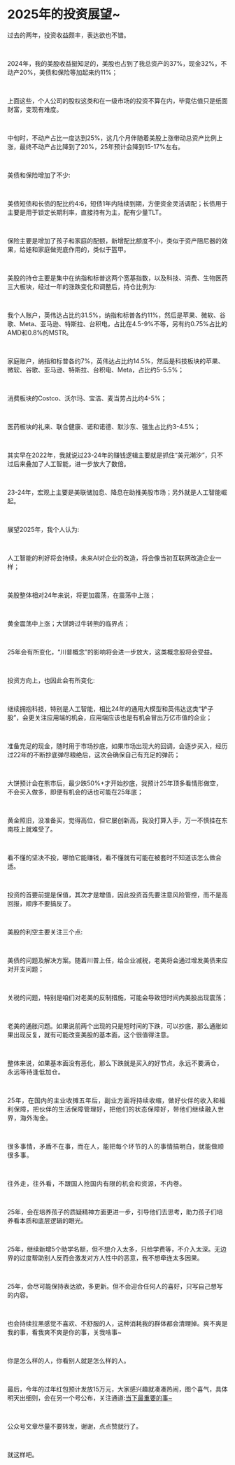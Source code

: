 # 2025年的投资展望~

<p style="visibility: visible;">过去的两年，投资收益颇丰，表达欲也不错。</p><p style="visibility: visible;"><br style="visibility: visible;"></p><p style="visibility: visible;">2024年，我的美股收益挺知足的，美股也占到了我总资产的37%，现金32%，不动产20%，美债和保险等加起来约11%；</p><p style="visibility: visible;"><br style="visibility: visible;"></p><p style="visibility: visible;">上面这些，个人公司的股权这类和在一级市场的投资不算在内，毕竟估值只是纸面财富，变现有难度。</p><p style="visibility: visible;"><br style="visibility: visible;"></p><p style="visibility: visible;">中旬时，不动产占比一度达到25%，这几个月伴随着美股上涨带动总资产比例上涨，最终不动产占比降到了20%，25年预计会降到15-17%左右。</p><p style="visibility: visible;"><br style="visibility: visible;"></p><p style="visibility: visible;">美债和保险增加了不少:</p><p style="visibility: visible;"><br style="visibility: visible;"></p><p style="visibility: visible;">美债短债和长债的配比约4:6，短债1年内陆续到期，方便资金灵活调配；长债用于主要是用于锁定长期利率，直接持有为主，配有少量TLT。</p><p style="visibility: visible;"><br style="visibility: visible;"></p><p style="visibility: visible;">保险主要是增加了孩子和家庭的配额，新增配比额度不小，类似于资产阻尼器的效果，给娃和家庭做兜底作用的，类似于盔甲。</p><p style="visibility: visible;"><br style="visibility: visible;"></p><p style="visibility: visible;">美股的持仓主要是集中在纳指和标普这两个宽基指数，以及科技、消费、生物医药三大板块，经过一年的涨跌变化和调整后，持仓比例为:</p><p style="visibility: visible;"><br style="visibility: visible;"></p><p style="visibility: visible;">我个人账户，英伟达占比约31.5%，纳指和标普各约11%，然后是苹果、微软、谷歌、Meta、亚马逊、特斯拉、台积电，占比在4.5-9%不等，另有约0.75%占比的AMD和0.8%的MSTR。</p><p style="visibility: visible;"><br style="visibility: visible;"></p><p style="visibility: visible;">家庭账户，纳指和标普各约7%，英伟达占比约14.5%，然后是科技板块的苹果、微软、谷歌、亚马逊、特斯拉、台积电、Meta，占比约5-5.5%；</p><p style="visibility: visible;"><br style="visibility: visible;"></p><p style="visibility: visible;">消费板块的Costco、沃尔玛、宝洁、麦当劳占比约4-5%；</p><p style="visibility: visible;"><br style="visibility: visible;"></p><p style="visibility: visible;">医药板块的礼来、联合健康、诺和诺德、默沙东、强生占比约3-4.5%；</p><p style="visibility: visible;"><br style="visibility: visible;"></p><p style="visibility: visible;">其实早在2022年，我就说过23-24年的赚钱逻辑主要就是抓住“美元潮汐”，只不过后来叠加了人工智能，进一步放大了数倍。</p><p style="visibility: visible;"><br style="visibility: visible;"></p><p style="visibility: visible;">23-24年，宏观上主要是美联储加息、降息在助推美股市场；另外就是人工智能崛起。</p><p style="visibility: visible;"><br style="visibility: visible;"></p><p style="visibility: visible;">展望2025年，我个人认为:</p><p style="visibility: visible;"><br style="visibility: visible;"></p><p style="visibility: visible;">人工智能的利好将会持续。未来AI对企业的改造，将会像当初互联网改造企业一样；</p><p><br></p><p>美股整体相对24年来说，将更加震荡，在震荡中上涨；</p><p><br></p><p>黄金震荡中上涨；大饼跨过牛转熊的临界点；</p><p><br></p><p>25年会有所变化，“川普概念”的影响将会进一步放大，这类概念股将会受益。</p><p><br></p><p>投资方向上，也因此会有所变化:</p><p><br></p><p>继续拥抱科技，特别是人工智能，相比24年的通用大模型和英伟达这类“铲子股”，会更关注应用端的机会，应用端应该也是有机会冒出万亿市值的企业；</p><p><br></p><p>准备充足的现金，随时用于市场抄底，如果市场出现大的回调，会逐步买入，经历过22年的不断抄底弹尽粮绝后，这次会确保自己有充足的弹药；</p><p><br></p><p>大饼预计会在熊市后，最少跌50%+才开始抄底，我预计25年顶多看情形做空，不会买入做多，即便有机会的话也可能在25年底；</p><p><br></p><p>黄金照旧，没准备买，觉得高位，但它屡创新高，我没打算入手，万一不慎挂在东南枝上就难受了。</p><p><br></p><p>看不懂的坚决不投，哪怕它能赚钱，看不懂就有可能在被套时不知道该怎么做合适。</p><p><br></p><p>投资的首要前提是保值，其次才是增值，因此投资首先要注意风险管控，而不是高回报，顺序不要搞反了。</p><p><br></p><p>美股的利空主要关注三个点:</p><p><br></p><p>美债的问题及解决方案。随着川普上任，给企业减税，老美将会通过增发美债来应对开支问题；</p><p><br></p><p>关税的问题，特别是咱们对老美的反制措施，可能会导致短时间内美股出现震荡；</p><p><br></p><p>老美的通胀问题。如果说前两个出现的只是短时间的下跌，可以抄底，那么通胀如果出现反复，就有可能改变美股的基本面，这个很值得注意。</p><p><br></p><p>整体来说，如果基本面没有恶化，那么下跌就是买入的好节点，<span style="background-color: transparent;letter-spacing: 0.034em;caret-color: var(--weui-BRAND);">永远不要满仓，永远等待逢低加仓。</span></p><p><span style="background-color: transparent;letter-spacing: 0.034em;caret-color: var(--weui-BRAND);"><br></span></p><p><span style="letter-spacing: 0.578px;">25年，在国内的主业收摊五年后，副业方面将持续收缩，做好伙伴的收入和福利保障，把伙伴的生活保障管理好，把他们的状态保障好，带他们继续融入世界，海外淘金。</span></p><p><span style="letter-spacing: 0.578px;"><br></span></p><p><span style="letter-spacing: 0.578px;">很多事情，矛盾不在事，而在人，能把每个环节的人的事情搞明白，就能做顺很多事。</span></p><p><span style="letter-spacing: 0.578px;"><br></span></p><p><span style="letter-spacing: 0.578px;">往外走，往外看，不跟国人抢国内有限的机会和资源，不内卷。</span></p><p><br></p><p>25年，会在培养孩子的质疑精神方面更进一步，引导他们去思考，助力孩子们培养看本质和底层逻辑的眼光。</p><p><br></p><p>25年，继续新增5个助学名额，但不想介入太多，只给学费等，不介入太深。无边界的过度帮助别人反而会激发对方人性中的恶意，我不想牵连太多因果。</p><p><br></p><p>25年，会尽可能保持表达欲，多更新。但不会迎合任何人的喜好，只写自己想写的内容。</p><p><br></p><p>也会持续拉黑感觉不喜欢、不舒服的人，这种消耗我的群体都会清理掉。爽不爽是我的事，看我爽不爽是你的事，关我啥事~</p><p><br></p><p>你是怎么样的人，你看别人就是怎么样的人。</p><p><br></p><p>最后，今年的过年红包预计发放15万元，大家感兴趣就凑凑热闹，图个喜气，具体明天出细则，会在另一个号公布，关注通道:<a localeditorid="mnw59xungo000000000" href="https://mp.weixin.qq.com/s?__biz=Mzg2OTkwNzE4MA==&amp;mid=2247491864&amp;idx=1&amp;sn=e777bba9a0a8df52b897689d560b32b9&amp;scene=21#wechat_redirect" textvalue="当下最重要的事~" target="_blank" data-linktype="2">当下最重要的事~</a></p><p><br></p><p>公众号文章尽量不要转发，谢谢，点点赞就行了。</p><p><br></p><p>就这样吧。</p><p style="display: none;"><mp-style-type data-value="10000"></mp-style-type></p>